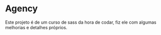# Agency
Este projeto é de um curso de sass da hora de codar, fiz ele com algumas melhorias e detalhes próprios.
